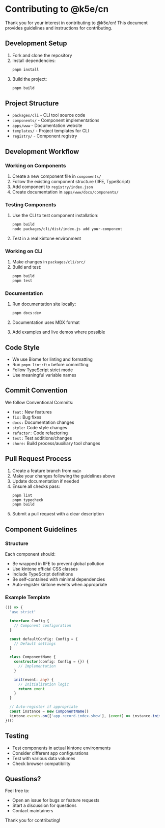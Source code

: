# Contributing to @k5e/cn

Thank you for your interest in contributing to @k5e/cn! This document provides guidelines and instructions for contributing.

## Development Setup

1. Fork and clone the repository
2. Install dependencies:
   ```bash
   pnpm install
   ```
3. Build the project:
   ```bash
   pnpm build
   ```

## Project Structure

- `packages/cli` - CLI tool source code
- `components/` - Component implementations
- `apps/www` - Documentation website
- `templates/` - Project templates for CLI
- `registry/` - Component registry

## Development Workflow

### Working on Components

1. Create a new component file in `components/`
2. Follow the existing component structure (IIFE, TypeScript)
3. Add component to `registry/index.json`
4. Create documentation in `apps/www/docs/components/`

### Testing Components

1. Use the CLI to test component installation:
   ```bash
   pnpm build
   node packages/cli/dist/index.js add your-component
   ```

2. Test in a real kintone environment

### Working on CLI

1. Make changes in `packages/cli/src/`
2. Build and test:
   ```bash
   pnpm build
   pnpm test
   ```

### Documentation

1. Run documentation site locally:
   ```bash
   pnpm docs:dev
   ```

2. Documentation uses MDX format
3. Add examples and live demos where possible

## Code Style

- We use Biome for linting and formatting
- Run `pnpm lint:fix` before committing
- Follow TypeScript strict mode
- Use meaningful variable names

## Commit Convention

We follow Conventional Commits:

- `feat:` New features
- `fix:` Bug fixes
- `docs:` Documentation changes
- `style:` Code style changes
- `refactor:` Code refactoring
- `test:` Test additions/changes
- `chore:` Build process/auxiliary tool changes

## Pull Request Process

1. Create a feature branch from `main`
2. Make your changes following the guidelines above
3. Update documentation if needed
4. Ensure all checks pass:
   ```bash
   pnpm lint
   pnpm typecheck
   pnpm build
   ```
5. Submit a pull request with a clear description

## Component Guidelines

### Structure

Each component should:
- Be wrapped in IIFE to prevent global pollution
- Use kintone official CSS classes
- Include TypeScript definitions
- Be self-contained with minimal dependencies
- Auto-register kintone events when appropriate

### Example Template

```typescript
(() => {
  'use strict'

  interface Config {
    // Component configuration
  }

  const defaultConfig: Config = {
    // Default settings
  }

  class ComponentName {
    constructor(config: Config = {}) {
      // Implementation
    }

    init(event: any) {
      // Initialization logic
      return event
    }
  }

  // Auto-register if appropriate
  const instance = new ComponentName()
  kintone.events.on(['app.record.index.show'], (event) => instance.init(event))
})()
```

## Testing

- Test components in actual kintone environments
- Consider different app configurations
- Test with various data volumes
- Check browser compatibility

## Questions?

Feel free to:
- Open an issue for bugs or feature requests
- Start a discussion for questions
- Contact maintainers

Thank you for contributing!